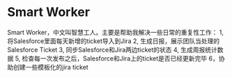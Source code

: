# Smart Worker
Smart Worker，中文叫智慧工人。主要是帮助我解决一些日常的重复性工作：
1, 将Salesforce里面每天新增的ticket导入到Jira
2, 生成日报，展示团队当处理的Salesforce Ticket
3, 同步Salesforce和Jira两边ticket的状态
4, 生成周报统计数据
5, 检查每一次发布之后，Salesforce和Jira上的ticket是否已经更新完毕
6，协助创建一些模板化的jira ticket
